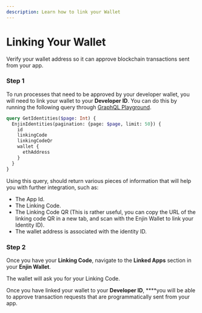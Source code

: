 ```yaml
---
description: Learn how to link your Wallet
---
```


# Linking Your Wallet

Verify your wallet address so it can approve blockchain transactions sent from your app.

### **Step 1**

To run processes that need to be approved by your developer wallet, you will need to link your wallet to your **Developer ID**. You can do this by running the following query through [GraphQL Playground](http://jumpnet.cloud.enjin.io/).

```graphql
query GetIdentities($page: Int) {
  EnjinIdentities(pagination: {page: $page, limit: 50}) {
    id
    linkingCode
    linkingCodeQr
    wallet {
      ethAddress
    }
  }
}
```

Using this query, should return various pieces of information that will help you with further integration, such as:

* The App Id.
* The Linking Code.
* The Linking Code QR \(This is rather useful, you can copy the URL of the linking code QR in a new tab, and scan with the Enjin Wallet to link your Identity ID\).
* The wallet address is associated with the identity ID.

### **Step 2**

Once you have your **Linking Code**, navigate to the **Linked Apps** section in your **Enjin Wallet**.

The wallet will ask you for your Linking Code.

Once you have linked your wallet to your **Developer ID**, ****you will be able to approve transaction requests that are programmatically sent from your app.

